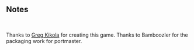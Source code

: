 ## Notes
<br/>

Thanks to [Greg Kikola](https://github.com/gkikola/nonny) for creating this game.  Thanks to Bamboozler for the packaging work for portmaster.
<br/>

